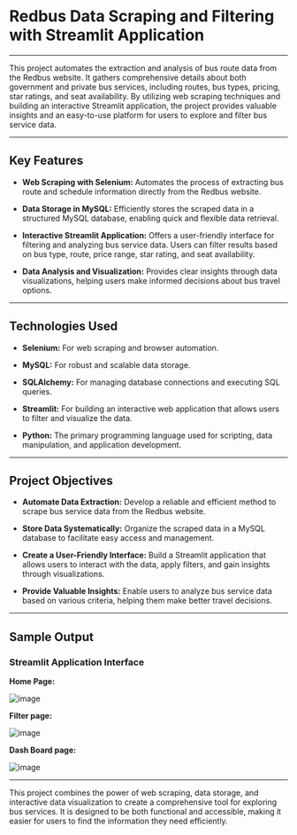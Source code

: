 # Redbus Data Scraping and Filtering with Streamlit Application

---

This project automates the extraction and analysis of bus route data from the Redbus website. It gathers comprehensive details about both government and private bus services, including routes, bus types, pricing, star ratings, and seat availability. By utilizing web scraping techniques and building an interactive Streamlit application, the project provides valuable insights and an easy-to-use platform for users to explore and filter bus service data.

---

## Key Features

- **Web Scraping with Selenium:** Automates the process of extracting bus route and schedule information directly from the Redbus website.
  
- **Data Storage in MySQL:** Efficiently stores the scraped data in a structured MySQL database, enabling quick and flexible data retrieval.

- **Interactive Streamlit Application:** Offers a user-friendly interface for filtering and analyzing bus service data. Users can filter results based on bus type, route, price range, star rating, and seat availability.

- **Data Analysis and Visualization:** Provides clear insights through data visualizations, helping users make informed decisions about bus travel options.

---

## Technologies Used

- **Selenium:** For web scraping and browser automation.
  
- **MySQL:** For robust and scalable data storage.
  
- **SQLAlchemy:** For managing database connections and executing SQL queries.

- **Streamlit:** For building an interactive web application that allows users to filter and visualize the data.

- **Python:** The primary programming language used for scripting, data manipulation, and application development.

---

## Project Objectives

- **Automate Data Extraction:** Develop a reliable and efficient method to scrape bus service data from the Redbus website.
  
- **Store Data Systematically:** Organize the scraped data in a MySQL database to facilitate easy access and management.
  
- **Create a User-Friendly Interface:** Build a Streamlit application that allows users to interact with the data, apply filters, and gain insights through visualizations.

- **Provide Valuable Insights:** Enable users to analyze bus service data based on various criteria, helping them make better travel decisions.

---

## Sample Output

### Streamlit Application Interface


**Home Page:**

![image](https://github.com/user-attachments/assets/f588d2e8-af9c-417c-b4a4-a18ddd4590d0)


**Filter page:**

![image](https://github.com/user-attachments/assets/3d91891a-eb5c-41e7-b662-7b9bdd7fb3f6)

**Dash Board page:**

![image](https://github.com/user-attachments/assets/e63f1bcd-3f6f-47c3-96b7-b65ed828b81a)

---

This project combines the power of web scraping, data storage, and interactive data visualization to create a comprehensive tool for exploring bus services. It is designed to be both functional and accessible, making it easier for users to find the information they need efficiently.
